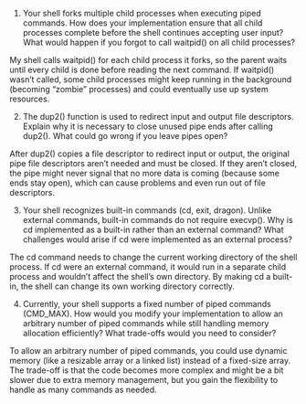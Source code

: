 1. Your shell forks multiple child processes when executing piped commands. How does your implementation ensure that all child processes complete before the shell continues accepting user input? What would happen if you forgot to call waitpid() on all child processes?

My shell calls waitpid() for each child process it forks, so the parent waits until every child is done before reading the next command. If waitpid() wasn’t called, some child processes might keep running in the background (becoming “zombie” processes) and could eventually use up system resources.

2. The dup2() function is used to redirect input and output file descriptors. Explain why it is necessary to close unused pipe ends after calling dup2(). What could go wrong if you leave pipes open?

After dup2() copies a file descriptor to redirect input or output, the original pipe file descriptors aren’t needed and must be closed. If they aren’t closed, the pipe might never signal that no more data is coming (because some ends stay open), which can cause problems and even run out of file descriptors.

3. Your shell recognizes built-in commands (cd, exit, dragon). Unlike external commands, built-in commands do not require execvp(). Why is cd implemented as a built-in rather than an external command? What challenges would arise if cd were implemented as an external process?

The cd command needs to change the current working directory of the shell process. If cd were an external command, it would run in a separate child process and wouldn’t affect the shell’s own directory. By making cd a built-in, the shell can change its own working directory correctly.

4. Currently, your shell supports a fixed number of piped commands (CMD_MAX). How would you modify your implementation to allow an arbitrary number of piped commands while still handling memory allocation efficiently? What trade-offs would you need to consider?

To allow an arbitrary number of piped commands, you could use dynamic memory (like a resizable array or a linked list) instead of a fixed-size array. The trade-off is that the code becomes more complex and might be a bit slower due to extra memory management, but you gain the flexibility to handle as many commands as needed.
